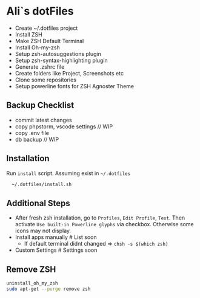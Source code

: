 # Ali`s dotFiles

- Create ~/.dotfiles project
- Install ZSH
- Make ZSH Default Terminal
- Install Oh-my-zsh
- Setup zsh-autosuggestions plugin
- Setup zsh-syntax-highlighting plugin
- Generate .zshrc file
- Create folders like Project, Screenshots etc
- Clone some repositories
- Setup powerline fonts for ZSH Agnoster Theme

## Backup Checklist

- commit latest changes
- copy phpstorm, vscode settings // WIP
- copy .env file
- db backup // WIP

## Installation

Run `install` script. Assuming exist in `~/.dotfiles`

```bash
  ~/.dotfiles/install.sh
```

## Additional Steps

- After fresh zsh installation, go to `Profiles`, `Edit Profile`, `Text`. Then activate `Use built-in Powerline glyphs` via checkbox. Otherwise some icons may not display.
- Install apps manually # List soon
  - If default terminal didnt changed => `chsh -s $(which zsh)`
- Custom Settings # Settings soon

## Remove ZSH

```bash
uninstall_oh_my_zsh
sudo apt-get --purge remove zsh
```
